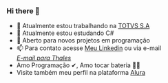 ### Hi there 👋
- 🔭 Atualmente estou trabalhando na <a href="https://www.totvs.com">TOTVS S.A</a>
- 🌱 Atualmente estou estudando C# 
- 💬 Aberto para novos projetos em programação
- 📫 Para contato acesse <a href="https://www.linkedin.com/in/thales-henrique-b027aa206/">Meu Linkedin</a> ou via e-mail <address><a href="mailto:thaleshpied@gmail.com">E-mail para Thales</a></address>
- Amo Programação ✔, Amo tocar bateria 🥁🎶
- Visite também meu perfil na plataforma <a href="https://cursos.alura.com.br/user/thales-piedade">Alura</a> 

<!--
**thaleshpied/thaleshpied** is a ✨ _special_ ✨ repository because its `README.md` (this file) appears on your GitHub profile.

Here are some ideas to get you started:

- 🔭 Atualmente estou trabalhando na @TOTVS
- 🌱 Atualmente estou estudando C# 
- 💬 Aberto para novos projetos em programação
- 📫 Para contatos acesse <a href="https://www.linkedin.com/in/thales-henrique-b027aa206/">Linkedin</a>
- 😄 Pronouns: ...
- ⚡ Fun fact: ...
-->
